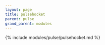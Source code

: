 ```yaml
---
layout: page
title: pulsehocket
parent: pulse
grand_parent: modules
---
```


{% include modules/pulse/pulsehocket.md %}
